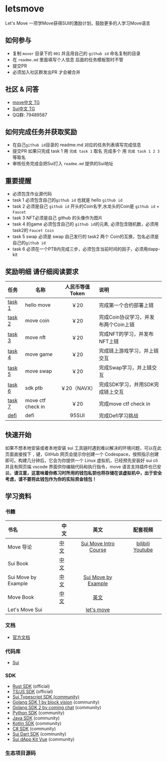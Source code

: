 # letsmove
Let's Move 一项学Move获得SUI的激励计划，鼓励更多的人学习Move语言

## 如何参与
- 复制 `mover` 目录下的 `001` 并且用自己的 `github id` 命名复制的目录
- 在 `readme.md` 里面填写个人信息 后面的任务模板暂时不管
- 提交PR
- 必须加入社区群发出PR 才会被合并

## 社区 & 问答
- [move中文 TG](https://t.me/move_cn)
- [Sui中文 TG](https://t.me/sui_dev_cn)
- QQ群: 79489587


## 如何完成任务并获取奖励
- 在自己`github id`目录的 readme.md 对应的任务列表填写完成信息
- 提交PR 如果只完成 task 1 用 `完成 task 1` 取名 完成多个 用 `完成 task 1 2 3` 等取名
- 审核任务完成会把Sui打入 `readme.md` 提供的Sui地址

## 重要提醒
- 必须包含作业源代码
- task 1 必须包含自己的`github id` 也就是 hello `github id`
- task 2 必须是自己 `github id` 开头的Coin名字,水龙头的Coin是 `github id` + `Faucet`
- task 3 NFT必须是自己 github 的头像作为图片
- task 4 的game 必须包含自己的 `github id`的元素, 必须包含随机数，必须用task2的 `Faucet Coin`
- task 5 swap 必须是 swap 自己发行的 task2 两个 Coin的互换，包名必须是自己的`github id`
- task 6 必须在一个PTB内完成三步，必须包含当前时间的因子，必须用dapp-kit


## 奖励明细 请仔细阅读要求

| 任务                                         | 名称                 | 人民币等值Token | 说明                     |
|:-------------------------------------------|--------------------|:----------:|:-----------------------|
| [task 1](task/01.hello_move.md)            | hello move         |    ￥20     | 完成第一个合约部署上链            |
| [task 2](task/02.move_coin.md)             | move coin          |    ￥20     | 完成Coin协议学习，并发布两个Coin上链 |
| [task 3](task/03.move_nft.md)              | move nft           |    ￥20     | 完成NFT的学习，并发布NFT上链      |
| [task 4](task/04.move_game.md)             | move game          |    ￥20     | 完成链上游戏学习，并上链交互         |
| [task 5](task/05.move_swap.md)             | move swap          |    ￥20     | 完成Swap学习，并上链交互         |
| [task 6](task/06.SDK_PTB_NAVI.md)          | sdk ptb            | ￥20（NAVX）  | 完成SDK学习，并用SDK完成链上交互    |
| [task 7](task/07.move_ctf_check_in.md)     | move ctf check in  |    ￥20     | 完成move ctf check in    |
| [defi](https://dacade.org/communities/sui) | defi               |   95SUI    | 完成Defi学习挑战             |

## 快速开始
如果不想本地安装或者本地安装 sui 工具链时遇到难以解决的环境问题，可以在此页面直接按下 `,` 键，GitHub 网页会提示你创建一个 Codespace，按照指示创建即可。构建几分钟后，它会为你提供一个 Linux 虚拟机，已经预先安装好 sui cli 并且有网页端 vscode 界面供你编辑代码和执行指令，move 语言支持插件也已安装。**请注意，这意味着你练习时所用的钱包私钥也将存储在该虚拟机中，出于安全考虑，请不要将此钱包作为你的实际资金钱包！**

## 学习资料

### 书籍
| 书名                  | 中文                                   |                          英文                          |                           配套视频                            |
|:--------------------|--------------------------------------|:----------------------------------------------------:|:---------------------------------------------------------:|
| Move 导论             | [中文](https://intro-zh.sui-book.com/) | [Sui Move Intro Course](https://intro.sui-book.com/) |     [bilibili](https://www.bilibili.com/video/BV1RY411v7YU)  [Youtube](https://www.youtube.com/watch?v=lZHjmo2ngu0)                          |
| Sui Book            | [中文](https://sui-book.com)           |                                                      |  |
| Sui Move by Example | [中文](https://examples.sui-book.com/) |   [Sui Move by Example](https://examples.sui.io/)    |                                                       |
| Move Book           |    [中文](https://move-book.com/cn/)      |           [英文](https://move-book.com/)            |                                                   |
| Let's Move Sui      |                            |                    [let's move](https://letsmovesui.com/)                    |                                                     |

### 文档
- [官方文档](https://docs.sui.io/)

### 代码库
- [Sui](https://github.com/MystenLabs/sui)


### SDK

- [Rust SDK](https://docs.sui.io/devnet/build/rust-sdk) (official)
- [TS/JS SDK](https://github.com/MystenLabs/sui/tree/main/sdk/typescript) (official)
- [Sui Typescript SDK (community)](https://github.com/scallop-io/sui-kit)
- [Golang SDK 1 by block vision](https://github.com/block-vision/sui-go-sdk) (community)
- [Golang SDK 2 by coming chat](https://github.com/coming-chat/go-sui-sdk) (community)
- [Python SDK](https://github.com/FrankC01/pysui) (community)
- [Java SDK](https://github.com/GrapeBaBa/sui4j) (community)
- [Kotlin SDK](https://github.com/cosmostation/suikotlin) (community)
- [C# SDK](https://github.com/naami-finance/SuiNet) (community)
- [Sui Dart SDK](https://github.com/mofalabs/sui) (community)
- [Sui dApp Kit Vue](https://github.com/SuiCraftTeam/Sui-dApp-Kit-Vue/) (community)
### 生态项目源码

